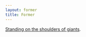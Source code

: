 ```yaml
---
layout: former
title: Former
---
```


[Standing on the shoulders of giants](https://en.wikipedia.org/wiki/Standing_on_the_shoulders_of_giants).
